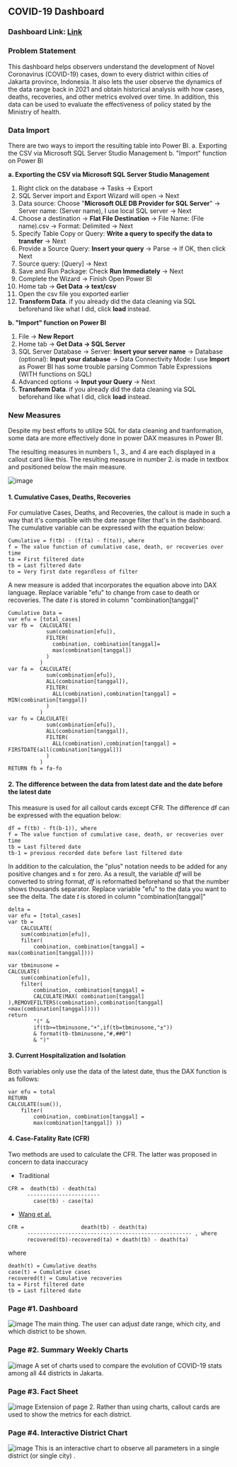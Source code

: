 ## COVID-19 Dashboard

### Dashboard Link: [Link](https://univindonesia-my.sharepoint.com/:u:/g/personal/farrel_mahardhika01_office_ui_ac_id/EeeaunE_bMFAnM27hse-JfoBYmt-JyPhUJR2UiVI2eJwDg?e=RpCKiw)

### Problem Statement

This dashboard helps observers understand the development of Novel Coronavirus (COVID-19) cases, down to every district within cities of Jakarta province, Indonesia. It also lets the user observe the dynamics of the data range back in 2021 and obtain historical analysis with how cases, deaths, recoveries, and other metrics evolved over time. In addition, this data can be used to evaluate the effectiveness of policy stated by the Ministry of health.

### Data Import

There are two ways to import the resulting table into Power BI.
a. Exporting the CSV via Microsoft SQL Server Studio Management
b. "Import" function on Power BI

**a. Exporting the CSV via Microsoft SQL Server Studio Management**
1. Right click on the database → Tasks → Export
2. SQL Server import and Export Wizard will open → Next
3. Data source: Choose "**Microsoft OLE DB Provider for SQL Server**" → Server name: (Server name), I use local SQL server → Next
4. Choose a destination → **Flat File Destination** → File Name: (File name).csv → Format: Delimited → Next
5. Specify Table Copy or Query: **Write a query to specify the data to transfer** → Next
6. Provide a Source Query: **Insert your query** → Parse → If OK, then click Next
7. Source query: [Query] → Next
8. Save and Run Package: Check **Run Immediately** → Next
9. Complete the Wizard → Finish
Open Power BI
10. Home tab → **Get Data → text/csv**
11. Open the csv file you exported earlier
12. **Transform Data**. if you already did the data cleaning via SQL beforehand like what I did, click **load** instead.

**b. "Import" function on Power BI**
1. File → **New Report**
2. Home tab  →  **Get Data → SQL Server**
3. SQL Server Database → Server: **Insert your server name** → Database (optional): **Input your database** → Data Connectivity Mode: I use **Import** as Power BI has some trouble parsing Common Table Expressions (WITH functions on SQL)
4. Advanced options → **Input your Query** → Next
5. **Transform Data**. if you already did the data cleaning via SQL beforehand like what I did, click **load** instead.

### New Measures
Despite my best efforts to utilize SQL for data cleaning and tranformation, some data are more effectively done in power DAX measures in Power BI.

The resulting measures in numbers 1., 3., and 4 are each displayed in a callout card like this. The resulting measure in number 2. is made in textbox and positioned below the main measure. 

![image](https://github.com/FarrelMFajar/Data-Analyst-Portofolio/assets/163612902/7f074fd5-0970-4884-b862-3ed7a7e10bb7)

#### 1. Cumulative Cases, Deaths, Recoveries
For cumulative Cases, Deaths, and Recoveries, the callout is made in such a way that it's compatible with the date range filter that's in the dashboard. The cumulative variable can be expressed with the equation below:
```
Cumulative = f(tb) - (f(ta) - f(to)), where
f = The value function of cumulative case, death, or recoveries over time 
ta = First filtered date
tb = Last filtered date
to = Very first date regardless of filter
```
A new measure is added that incorporates the equation above into DAX language. Replace variable "efu" to change from case to death or recoveries. The date _t_ is stored in column "combination[tanggal]"
```
Cumulative Data =
var efu = [total_cases]
var fb =  CALCULATE(
            sum(combination[efu]),
            FILTER(
              combination, combination[tanggal]=
              max(combination[tanggal])
            )
          )
var fa =  CALCULATE(
            sum(combination[efu]),
            ALL(combination[tanggal]),
            FILTER(
              ALL(combination),combination[tanggal] = MIN(combination[tanggal])
            )
          )
var fo = CALCULATE(
            sum(combination[efu]),
            ALL(combination[tanggal]),
            FILTER(
              ALL(combination),combination[tanggal] = FIRSTDATE(all(combination[tanggal]))
            )
          )
RETURN fb = fa-fo
```

#### 2. The difference between the data from latest date and the date before the latest date
This measure is used for all callout cards except CFR. The difference df can be expressed with the equation below:
```
df = f(tb) - ft(b-1)), where
f = The value function of cumulative case, death, or recoveries over time
tb = Last filtered date
tb-1 = previous recorded date before last filtered date
```
In addition to the calculation, the "plus" notation needs to be added for any positive changes and ± for zero. As a result, the variable _df_ will be converted to string format, _df_ is reformatted beforehand so that the number shows thousands separator. Replace variable "efu" to the data you want to see the delta. The date _t_ is stored in column "combination[tanggal]"
```
delta =
var efu = [total_cases]
var tb = 
    CALCULATE(
    sum(combination[efu]),
    filter(
        combination, combination[tanggal] = max(combination[tanggal])))

var tbminusone = 
CALCULATE(
    sum(combination[efu]),
    filter(
        combination, combination[tanggal] =
        CALCULATE(MAX( combination[tanggal] ),REMOVEFILTERS(combination),combination[tanggal]<max(combination[tanggal]))))
return 
        "(" &
        if(tb>=tbminusone,"+",if(tb=tbminusone,"±"))
        & format(tb-tbminusone,"#,##0") 
        & ")" 
```

#### 3. Current Hospitalization and Isolation
Both variables only use the data of the latest date, thus the DAX function is as follows:
```
var efu = total
RETURN
CALCULATE(sum()),
    filter(
        combination, combination[tanggal] =
        max(combination[tanggal]) ))
```

#### 4. Case-Fatality Rate (CFR)
Two methods are used to calculate the CFR. The latter was proposed in concern to data inaccuracy
* Traditional
```
CFR =  death(tb) - death(ta)
      -----------------------
        case(tb) - case(ta)
```
* [Wang et al.](https://www.ncbi.nlm.nih.gov/pmc/articles/PMC7569625/#ref5)
```
CFR =                  death(tb) - death(ta)
      ---------------------------------------------------- , where
      recovered(tb)-recovered(ta) + death(tb) - death(ta)
```
where
```
death(t) = Cumulative deaths
case(t) = Cumulative cases
recovered(t) = Cumulative recoveries
ta = First filtered date
tb = Last filtered date
```

### Page #1. Dashboard
![image](https://github.com/FarrelMFajar/Data-Analyst-Portofolio/assets/163612902/839cb531-a7b2-4325-8a0c-1cd70cdf1a1f)
The main thing. The user can adjust date range, which city, and which district to be shown.

### Page #2. Summary Weekly Charts
![image](https://github.com/FarrelMFajar/Data-Analyst-Portofolio/assets/163612902/ee8eba67-00e0-4c6c-a2e7-3e6e799bb04b)
A set of charts used to compare the evolution of COVID-19 stats among all 44 districts in Jakarta.

### Page #3. Fact Sheet
![image](https://github.com/FarrelMFajar/Data-Analyst-Portofolio/assets/163612902/2da64ef2-bf91-4e95-beb5-ff50b6937a12)
Extension of page 2. Rather than using charts, callout cards are used to show the metrics for each district.

### Page #4. Interactive District Chart
![image](https://github.com/FarrelMFajar/Data-Analyst-Portofolio/assets/163612902/1eebb819-aad4-4de1-8ec9-f8424071d24d)
This is an interactive chart to observe all parameters in a single district (or single city) .
